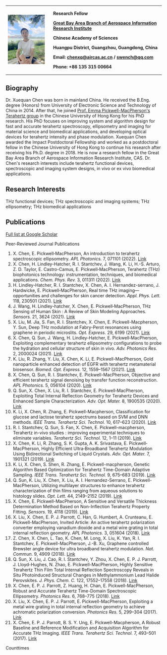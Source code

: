 <table border="0">
  <tr>
    <td width="29%">
      <img src="/personal_pic.jpg" width="90%">
    </td>
    <td width="71%">
      <p align="left"><b> Research Fellow</b></p>
      <p align="left"><b> <a href="http://terahertz.ac.cn/">Great Bay Area Branch of Aerospace Information Research Institute</a></b></p>
      <p align="left"><b> Chinese Academy of Sciences</b></p>
      <p align="left"><b> Huangpu District, Guangzhou, Guangdong, China</b></p>
      <p align="left"><b> Email: <a href="mailto:chenxq@aircas.ac.cn?subject=subject text">chenxq@aircas.ac.cn</a> / <a href="mailto:swench@qq.com?subject=subject text">swench@qq.com</a></b></p>
      <p align="left"><b> Phone: +86 135 315 00664</b></p>
    </td>
  </tr>
</table>

## Biography

Dr. Xuequan Chen was born in mainland China. He received the B.Eng. degree (Honors) from University of Electronic Science and Technology of China in 2014. After that, he joined <a href="https://warwick.ac.uk/fac/sci/physics/research/condensedmatt/ultrafastphotonics/emmasthzgroup/">Prof. Emma Pickwell-MacPherson's Terahertz group</a> in the Chinese University of Hong Kong for his PhD research. His PhD focuses on improving system and algorithm design for fast and accurate terahertz spectroscopy, ellipsometry and imaging for material science and biomedical applications, and developing optical devices for terahertz intensity and phase modulation. Xuequan Chen awarded the Impact Postdoctoral Fellowship and worked as a postdoctoral fellow in the Chinese University of Hong Kong to continue his research after receiving his Ph.D. degree in 2018. He is now a research fellow in the Great Bay Area Branch of Aerospace Information Research Institute, CAS. Dr. Chen's research interests include terahertz functional devices, spectroscopic and imaging system designs, in vivo or ex vivo biomedical applications.

## Research Interests
THz functional devices; THz spectroscopic and imaging systems; THz ellipsometry; THz biomedical applications

## Publications

<p><a href="https://scholar.google.com/citations?user=7x3G_2wAAAAJ&hl=zh-CN">Full list at Google Scholar </a></p>

Peer-Reviewed Journal Publications

1. X. Chen, E. Pickwell‐MacPherson, An introduction to terahertz spectroscopic ellipsometry. <i>APL Photonics.</i> 7, 071101 (2022). <a href="https://doi.org/10.1063/5.0094056"> Link </a>
2. X. Chen, H. Lindley-Hatcher, R. I. Stantchev, J. Wang, K. Li, H.-S. Arturo, Z. D. Taylor, E. Castro-Camus, E. Pickwell‐MacPherson, Terahertz (THz) biophotonics technology: instrumentation, techniques, and biomedical applications. <i>Chem. Phys. Rev.</i> 3, 011311 (2022). <a href="https://doi.org/10.1063/5.0068979"> Link </a>
3. H. Lindley-Hatcher, R. I. Stantchev, X. Chen, A. I. Hernandez-serrano, J. Hardwicke, E. Pickwell‐MacPherson, Real time THz imaging—opportunities and challenges for skin cancer detection. <i>Appl. Phys. Lett.</i> 118, 230501 (2021). <a href="https://doi.org/10.1063/5.0055259"> Link </a>
4. J. Wang, H. Lindley-hatcher, X. Chen, E. Pickwell‐MacPherson, THz Sensing of Human Skin : A Review of Skin Modeling Approaches. <i>Sensors.</i> 21, 3624 (2021). <a href="https://doi.org/10.3390/s21113624"> Link </a>
5. X. Liu, M. Jia, S. Fan, R. I. Stantchev, X. Chen, E. Pickwell-Macpherson, Y. Sun, Deep THz modulation at Fabry-Perot resonances using graphene in periodic microslits. <i>Opt. Express.</i> 29, 6199 (2021). <a href="https://doi.org/10.1364/oe.413622"> Link </a>
6. X. Chen, Q. Sun, J. Wang, H. Lindley-Hatcher, E. Pickwell‐MacPherson, Exploiting complementary terahertz ellipsometry configurations to probe the hydration and cellular structure of skin in vivo. <i>Adv. Photonics Res.</i> 2, 2000024 (2021). <a href="https://doi.org/10.1002/adpr.202000024"> Link </a>
7. K. Liu, R. Zhang, Y. Liu, X. Chen, K. Li, E. Pickwell-MacPherson, Gold nanoparticle enhanced detection of EGFR with terahertz metamaterial biosensor. <i>Biomed. Opt. Express.</i> 12, 1559–1567 (2021). <a href="https://doi.org/10.1364/boe.418859"> Link </a>
8. X. Chen, Q. Sun, R. I. Stantchev, E. Pickwell-MacPherson, Objective and efficient terahertz signal denoising by transfer function reconstruction. <i>APL Photonics.</i> 5, 056104 (2020). <a href="https://doi.org/10.1063/5.0002968"> Link </a>
9. Q. Sun, X. Chen, X. Liu, R. I. Stantchev, E. Pickwell‐MacPherson, Exploiting Total Internal Reflection Geometry for Terahertz Devices and Enhanced Sample Characterization. <i>Adv. Opt. Mater.</i> 8, 1900535 (2020). <a href="https://doi.org/10.1002/adom.201900535"> Link </a>
10. K. Li, X. Chen, R. Zhang, E. Pickwell-Macpherson, Classification for glucose and lactose terahertz spectrums based on SVM and DNN methods. <i>IEEE Trans. Terahertz Sci. Technol.</i> 10, 617–623 (2020). <a href="https://doi.org/TTHZ.2020.3013819"> Link </a>
11. R. I. Stantchev, Q. Sun, S. Fan, X. Chen, E. Pickwell-macpherson, Terahertz in-vivo studies : improving experimental techniques to eliminate variables. <i>Terahertz Sci. Technol.</i> 12, 1–11 (2019). <a href="https://doi.org/10.11906/TST.001-011.2019.03.01%0A1."> Link </a>
12. X. Chen, K. Li, R. Zhang, S. K. Gupta, A. K. Srivastava, E. Pickwell‐MacPherson, Highly Efficient Ultra‐Broadband Terahertz Modulation Using Bidirectional Switching of Liquid Crystals. <i>Adv. Opt. Mater.</i> 7, 1901321 (2019). <a href="https://doi.org/10.1002/adom.201901321"> Link </a>
13. K. Li, X. Chen, S. Shen, R. Zhang, E. Pickwell-macpherson, Genetic Algorithm Based Optimization for Terahertz Time-Domain Adaptive Sampling. <i>IEEE Trans. Terahertz Sci. Technol.</i> 9, 675–683 (2019). <a href="https://doi.org/10.1109/TTHZ.2019.2935635"> Link </a>
14. Q. Sun, K. Liu, X. Chen, X. Liu, A. I. Hernandez-Serrano, E. Pickwell-MacPherson, Utilizing multilayer structures to enhance terahertz characterization of thin films ranging from aqueous solutions to histology slides. <i>Opt. Lett.</i> 44, 2149–2152 (2019). <a href="https://doi.org/10.1364/OL.44.002149"> Link </a>
15. X. Chen, E. Pickwell-MacPherson, A Sensitive and Versatile Thickness Determination Method Based on Non-Inflection Terahertz Property Fitting. <i>Sensors.</i> 19, 4118 (2019). <a href="https://doi.org/10.3390/s19194118"> Link </a>
16. X. Liu, X. Chen, E. P. J. Parrott, C. Han, G. Humbert, A. Crunteanu, E. Pickwell-MacPherson, Invited Article: An active terahertz polarization converter employing vanadium dioxide and a metal wire grating in total internal reflection geometry. <i>APL Photonics.</i> 3, 051604 (2018). <a href="https://doi.org/10.1063/1.5010940"> Link </a>
17. Z. Chen, X. Chen, L. Tao, K. Chen, M. Long, X. Liu, K. Yan, R. I. Stantchev, E. Pickwell-MacPherson, J.-B. Xu, Graphene controlled Brewster angle device for ultra broadband terahertz modulation. <i>Nat. Commun.</i> 9, 4909 (2018). <a href="https://doi.org/10.1038/s41467-018-07367-8"> Link </a>
18. Q. Sun, X. Liu, J. Cao, R. I. Stantchev, Y. Zhou, X. Chen, E. P. J. Parrott, J. Lloyd-Hughes, N. Zhao, E. Pickwell-MacPherson, Highly Sensitive Terahertz Thin Film Total Internal Reflection Spectroscopy Reveals in Situ Photoinduced Structural Changes in Methylammonium Lead Halide Perovskites. <i>J. Phys. Chem. C.</i> 122, 17552–17558 (2018). <a href="https://doi.org/10.1021/acs.jpcc.8b05695"> Link </a>
19. X. Chen, E. P. J. Parrott, Z. Huang, H. Chan, E. Pickwell-MacPherson, Robust and Accurate Terahertz Time-Domain Spectroscopic Ellipsometry. <i>Photonics Res.</i> 6, 768–775 (2018). <a href="https://doi.org/10.1364/PRJ.6.000768"> Link </a>
20. X. Liu, X. Chen, E. P. J. Parrott, E. Pickwell-MacPherson, Exploiting a metal wire grating in total internal reflection geometry to achieve achromatic polarization conversion. <i>Photonics Res.</i> 5, 299–304 (2017). <a href="https://doi.org/10.1364/PRJ.5.000299"> Link </a>
21. X. Chen, E. P. J. Parrott, B. S. Y. Ung, E. Pickwell-Macpherson, A Robust Baseline and Reference Modification and Acquisition Algorithm for Accurate THz Imaging. <i>IEEE Trans. Terahertz Sci. Technol.</i> 7, 493–501 (2017). <a href="https://doi.org/10.1109/TTHZ.2017.2722981"> Link </a>



<span id="busuanzi_container_site_uv">Count<span id="busuanzi_value_site_uv"></span>times</span>
